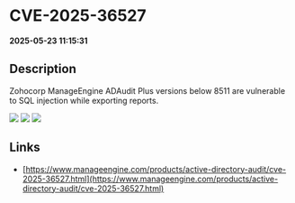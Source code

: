 # CVE-2025-36527

**2025-05-23 11:15:31**

## Description
Zohocorp ManageEngine ADAudit Plus versions below 8511 are vulnerable to SQL injection while exporting reports.

![](https://img.shields.io/static/v1?label=Score&message=8.3&color=red)
![](https://img.shields.io/static/v1?label=Severity&message=HIGH&color=red)
![](https://img.shields.io/static/v1?label=CWE&message=SQL&color=green)

## Links
- [https://www.manageengine.com/products/active-directory-audit/cve-2025-36527.html](https://www.manageengine.com/products/active-directory-audit/cve-2025-36527.html)
